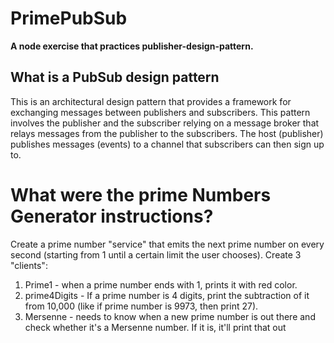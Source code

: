 # PrimePubSub
**A node exercise that practices publisher-design-pattern.**

## What is a PubSub design pattern
This is an architectural design pattern that provides a framework for exchanging messages between publishers and subscribers.
This pattern involves the publisher and the subscriber relying on a message broker that relays messages from the publisher to the subscribers. The host (publisher) publishes messages (events) to a channel that subscribers can then sign up to.

# What were the prime Numbers Generator instructions?

Create a prime number "service" that emits the next prime number on every second (starting from 1 until a certain limit the user chooses).
Create 3 "clients":

 1. Prime1 - when a prime number ends with 1, prints it with red color. 
 2. prime4Digits - If a prime number is 4 digits, print the subtraction of it from 10,000 (like if prime number is 9973, then print 27).
 3. Mersenne - needs to know when a new prime number is out there and check whether it's a Mersenne number. If it is, it'll print that out
